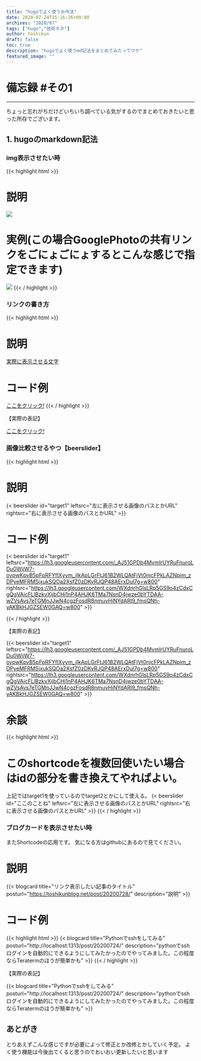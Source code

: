 ```yaml
---
title: "hugoでよく使うお作法"
date: 2020-07-24T15:16:26+09:00
archives: "2020/07"
tags: ["hugo","技術ネタ"]
author: toshikun
draft: false
toc: true
description: "hugoでよく使うmd記法をまとめてみたってワケ"
featured_image: ""
---
```


# 備忘録 #その1
---
ちょっと忘れがちだけどいちいち調べている気がするのでまとめておきたいと思った所存でございます。

## 1. hugoのmarkdown記法

### img表示させたい時

{{< highlight html >}}
# 説明
<img src="画像のファイルパスやURLリンク" >

# 実例(この場合GooglePhotoの共有リンクをごにょごにょするとこんな感じで指定できます)
<img src="https://lh3.googleusercontent.com/3np0r5NmmnuuEoiF0-r28WTSDDsvN1-0oR3KugoLzIxjqd3cE2Olqzyw65D0LDFPx_tNSlyY_1LkNNOPFRvAjOOV0v1ZGJ5WAF6CsOUIjHTI8Dd3jBcFeqbUkz859pRlaQQFf-c4wA=w825" >
{{< / highlight >}}


### リンクの書き方

{{< highlight html >}}
# 説明
[実際に表示させる文字](アクセスする先のリンク)

# コード例
[ここをクリック!](https://twitter.com/toshikun_photo)
{{< / highlight >}}

【実際の表記】

[ここをクリック!](https://twitter.com/toshikun_photo)


### 画像比較させるやつ【beerslider】

{{< highlight html >}}
# 説明
{< beerslider id="target1" leftsrc="左に表示させる画像のパスとかURL" rightsrc="右に表示させる画像のパスとかURL" >}}

# コード例

{< beerslider id="target1" leftsrc="https://lh3.googleusercontent.com/_AJ51GPDb4MvmIrUYRuFnuroLDu0WijW7-oypwKpvB5pFpRFYfIXyym_jIkApLGrFtJ61B2WLQAtFjVt0njcFPkLAZNpim_zDPyeMFRMSjxukSQOa2XsfZ0zDKvRJQP48AErxDul7g=w800"
rightsrc="https://lh3.googleusercontent.com/WXdnrhGlsLRp5GS9o4zCdxCgQgVAjcFLlBzkvXijbCHj1nP4AHJK6TMa7NsnD4jwze0bYTDAA-wZVsAvs7eTGMnJJwN4cgzFosdR8nmuvHiNYdARl9_fmsQNh-yAKBkHJGZSEW0GAQ=w800" >}}

{{< / highlight >}}

【実際の表記】

{{< beerslider id="target1" leftsrc="https://lh3.googleusercontent.com/_AJ51GPDb4MvmIrUYRuFnuroLDu0WijW7-oypwKpvB5pFpRFYfIXyym_jIkApLGrFtJ61B2WLQAtFjVt0njcFPkLAZNpim_zDPyeMFRMSjxukSQOa2XsfZ0zDKvRJQP48AErxDul7g=w800" rightsrc="https://lh3.googleusercontent.com/WXdnrhGlsLRp5GS9o4zCdxCgQgVAjcFLlBzkvXijbCHj1nP4AHJK6TMa7NsnD4jwze0bYTDAA-wZVsAvs7eTGMnJJwN4cgzFosdR8nmuvHiNYdARl9_fmsQNh-yAKBkHJGZSEW0GAQ=w800" >}}


# 余談
{{< highlight html >}}
# このshortcodeを複数回使いたい場合はidの部分を書き換えてやればよい。
上記ではtarget1を使っているのでtarget2とかにして使える。
{< beerslider id="ここのことね" leftsrc="左に表示させる画像のパスとかURL" rightsrc="右に表示させる画像のパスとかURL" >}}
{{< / highlight >}}

### ブログカードを表示させたい時
またShortcodeの応用です。
気になる方はgithubにあるので見てください。

# 説明
{{< blogcard title="リンク表示したい記事のタイトル" posturl="https://toshikunblog.net/post/20200728/" description="説明" >}}

# コード例
{{< highlight html >}}
{< blogcard title="Pythonでsshをしてみる" posturl="http://localhost:1313/post/20200724/" description="pythonでsshログインを自動的にできるようにしてみたかったのでやってみました。この程度ならTeratermのほうが簡単かも" >}}
{{< / highlight >}}

【実際の表記】

{{< blogcard title="Pythonでsshをしてみる" posturl="http://localhost:1313/post/20200724/" description="pythonでsshログインを自動的にできるようにしてみたかったのでやってみました。この程度ならTeratermのほうが簡単かも" >}}


## あとがき
とりあえずこんな感じですが必要によって修正とか改修とかしていく予定。
よく使う機能は今後出てくると思うのでおいおい更新したいと思います